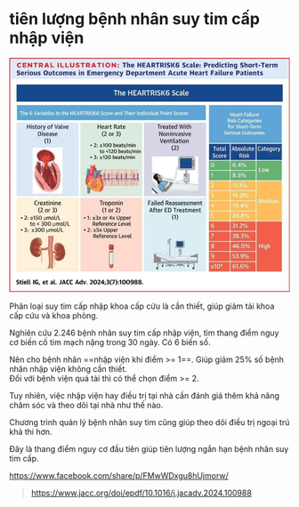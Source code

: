 # tiên lượng bệnh nhân suy tim cấp nhập viện

![tiên lượng bệnh nhân suy tim cấp nhập viện-20240609153811192.webp](../200%20FILES/201%20Image/ti%C3%AAn%20l%C6%B0%E1%BB%A3ng%20b%E1%BB%87nh%20nh%C3%A2n%20suy%20tim%20c%E1%BA%A5p%20nh%E1%BA%ADp%20vi%E1%BB%87n-20240609153811192.webp)

Phân loại suy tim cấp nhập khoa cấp cứu là cần thiết, giúp giảm tải khoa cấp cứu và khoa phòng.  
  
Nghiên cứu 2.246 bệnh nhân suy tim cấp nhập viện, tìm thang điểm nguy cơ biến cố tim mạch nặng trong 30 ngày. Có 6 biến số.  
  
Nên cho bệnh nhân ==nhập viện khi điểm >= 1==. Giúp giảm 25% số bệnh nhân nhập viện không cần thiết.  
Đối với bệnh viện quá tải thì có thể chọn điểm >= 2.  
  
Tuy nhiên, việc nhập viện hay điều trị tại nhà cần đánh giá thêm khả năng chăm sóc và theo dõi tại nhà như thế nào.  
  
Chương trình quản lý bệnh nhân suy tim cũng giúp theo dõi điều trị ngoại trú khả thi hơn.  
  
Đây là thang điểm nguy cơ đầu tiên giúp tiên lượng ngắn hạn bệnh nhân suy tim cấp.

https://www.facebook.com/share/p/FMwWDxgu8hUjmorw/

> https://www.jacc.org/doi/epdf/10.1016/j.jacadv.2024.100988